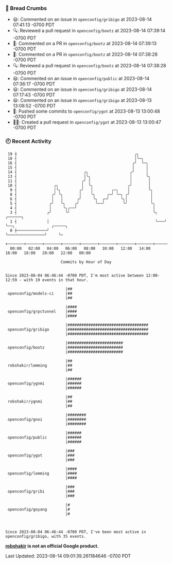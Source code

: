 ### 🍞 Bread Crumbs

 * 😃: Commented on an issue in `openconfig/gribigo` at 2023-08-14 07:41:13 -0700 PDT
 * 🔍: Reviewed a pull request in  `openconfig/bootz` at 2023-08-14 07:39:14 -0700 PDT
 * 💬: Commented on a PR in  `openconfig/bootz` at 2023-08-14 07:39:13 -0700 PDT
 * 💬: Commented on a PR in  `openconfig/bootz` at 2023-08-14 07:38:28 -0700 PDT
 * 🔍: Reviewed a pull request in  `openconfig/bootz` at 2023-08-14 07:38:28 -0700 PDT
 * 😃: Commented on an issue in `openconfig/public` at 2023-08-14 07:36:17 -0700 PDT
 * 😃: Commented on an issue in `openconfig/gribigo` at 2023-08-14 07:17:43 -0700 PDT
 * 😃: Commented on an issue in `openconfig/gribigo` at 2023-08-13 13:08:52 -0700 PDT
 * 🚢: Pushed some commits to `openconfig/ygot` at 2023-08-13 13:00:48 -0700 PDT
 * ✍🏼: Created a pull request in `openconfig/ygot` at 2023-08-13 13:00:47 -0700 PDT

### 🕘 Recent Activity
```
 19 ┼                                                   ╭╮
 18 ┤                                                   │╰─╮
 16 ┤                                                  ╭╯  ╰─╮
 15 ┤                                                  │     │
 14 ┤                             ╭╮                  ╭╯     │
 13 ┤                             │╰╮                 │      ╰╮
 11 ┤                            ╭╯ │                 │       │
 10 ┤                ╭╮          │  ╰╮               ╭╯       │
  9 ┤                │╰╮        ╭╯   │        ╭─╮    │        ╰╮
  8 ┤               ╭╯ ╰╮       │    ╰╮     ╭─╯ ╰─╮ ╭╯         │
  6 ┤               │   │      ╭╯     ╰╮  ╭─╯     ╰╮│          │
  5 ┤              ╭╯   ╰╮    ╭╯       ╰──╯        ╰╯          ╰╮
  4 ┤              │     ╰╮╭──╯                                 │
  3 ┤             ╭╯      ╰╯                                    ╰╮   ╭──────╮
  1 ┤             │                                              ╰───╯      ╰──╮                ╭─────╮
  0 ┼─────────────╯                                                            ╰────────────────╯     ╰─
    +───────+───────+───────+───────+───────+───────+───────+───────+───────+───────+───────+───────+────
  00:00   02:00   04:00   06:00   08:00   10:00   12:00   14:00   16:00   18:00   20:00   22:00   00:00   

						Commits by Hour of Day


Since 2023-08-04 06:46:44 -0700 PDT, I'm most active between 12:00-12:59 - with 19 events in that hour.

```



```
                          |##
 openconfig/models-ci     |##
                          |##

                          |####
 openconfig/grpctunnel    |####
                          |####

                          |###################################
 openconfig/gribigo       |###################################
                          |###################################

                          |########################
 openconfig/bootz         |########################
                          |########################

                          |##
 robshakir/lemming        |##
                          |##

                          |######
 openconfig/ygnmi         |######
                          |######

                          |##
 robshakir/ygnmi          |##
                          |##

                          |########
 openconfig/gnoi          |########
                          |########

                          |######
 openconfig/public        |######
                          |######

                          |###
 openconfig/ygot          |###
                          |###

                          |####
 openconfig/lemming       |####
                          |####

                          |###
 openconfig/gribi         |###
                          |###

                          |#
 openconfig/goyang        |#
                          |#



Since 2023-08-04 06:46:44 -0700 PDT, I've been most active in openconfig/gribigo, with 35 events.

```
**[robshakir](mailto:robjs@google.com) is not an official Google product.**  


Last Updated: 2023-08-14 09:01:39.261184646 -0700 PDT

